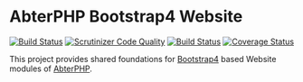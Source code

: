# AbterPHP Bootstrap4 Website

[![Build Status](https://travis-ci.com/abterphp/website.svg?branch=master)](https://travis-ci.com/abterphp/website)
[![Scrutinizer Code Quality](https://scrutinizer-ci.com/g/abterphp/website/badges/quality-score.png?b=master)](https://scrutinizer-ci.com/g/abterphp/website/?branch=master)
[![Build Status](https://scrutinizer-ci.com/g/abterphp/website/badges/build.png?b=master)](https://scrutinizer-ci.com/g/abterphp/website/build-status/master)
[![Coverage Status](https://coveralls.io/repos/github/abterphp/website/badge.svg)](https://coveralls.io/github/abterphp/website)

This project provides shared foundations for [Bootstrap4](https://getbootstrap.com/) based Website modules of [AbterPHP](https://github.com/abterphp/abterphp).
